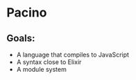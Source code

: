 # Pacino

## Goals:

+ A language that compiles to JavaScript
+ A syntax close to Elixir
+ A module system
